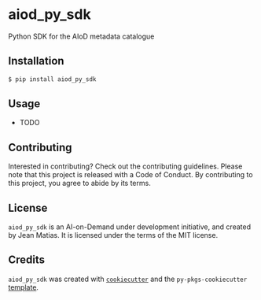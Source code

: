 # aiod_py_sdk

Python SDK for the AIoD metadata catalogue

## Installation

```bash
$ pip install aiod_py_sdk
```

## Usage

- TODO

## Contributing

Interested in contributing? Check out the contributing guidelines. Please note that this project is released with a Code of Conduct. By contributing to this project, you agree to abide by its terms.

## License

`aiod_py_sdk` is an AI-on-Demand under development initiative, and created by Jean Matias. It is licensed under the terms of the MIT license.

## Credits

`aiod_py_sdk` was created with [`cookiecutter`](https://cookiecutter.readthedocs.io/en/latest/) and the `py-pkgs-cookiecutter` [template](https://github.com/py-pkgs/py-pkgs-cookiecutter).
